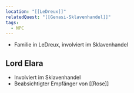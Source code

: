 ```yaml
---
location: "[[LeDreux]]"
relatedQuest: "[[Genasi-Sklavenhandel]]"
tags:
  - NPC
---
```

- Familie in LeDreux, involviert im Sklavenhandel
## Lord Elara
- Involviert im Sklavenhandel
- Beabsichtigter Empfänger von [[Rose]]